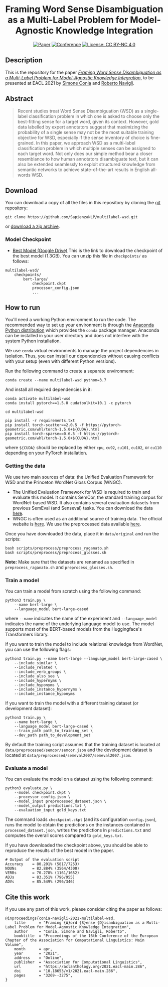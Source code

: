<div align="center">    
 
# Framing Word Sense Disambiguation as a Multi-Label Problem for Model-Agnostic Knowledge Integration

[![Paper](http://img.shields.io/badge/paper-ACL--anthology-B31B1B.svg)](https://www.researchgate.net/publication/349058027_Framing_Word_Sense_Disambiguation_as_a_Multi-Label_Problem_for_Model-Agnostic_Knowledge_Integration)
[![Conference](http://img.shields.io/badge/conference-EACL--2021-4b44ce.svg)](https://2021.eacl.org/)
[![License: CC BY-NC 4.0](https://img.shields.io/badge/License-CC%20BY--NC%204.0-lightgrey.svg)](https://creativecommons.org/licenses/by-nc/4.0/)

</div>

## Description
This is the repository for the paper [*Framing Word Sense Disambiguation as a Multi-Label Problem for Model-Agnostic Knowledge Integration*](https://www.researchgate.net/publication/349058027_Framing_Word_Sense_Disambiguation_as_a_Multi-Label_Problem_for_Model-Agnostic_Knowledge_Integration),
to be presented at EACL 2021 by [Simone Conia](https://c-simone.github.io) and [Roberto Navigli](http://wwwusers.di.uniroma1.it/~navigli/).


## Abstract
> Recent studies treat Word Sense Disambiguation (WSD) as a single-label classification problem in which one is asked to
  choose only the best-fitting sense for a target word, given its context. However, gold data labelled by expert annotators
  suggest that maximizing the probability of a single sense may not be the most suitable training objective for WSD, especially
  if the sense inventory of choice is fine-grained. In this paper, we approach WSD as a multi-label classification problem
  in which multiple senses can be assigned to each target word. Not only does our simple method bear a closer resemblance
  to how human annotators disambiguate text, but it can also be extended seamlessly to exploit structured knowledge
  from semantic networks to achieve state-of-the-art results in English all-words WSD.


## Download
You can download a copy of all the files in this repository by cloning the
[git](https://git-scm.com/) repository:

    git clone https://github.com/SapienzaNLP/multilabel-wsd.git

or [download a zip archive](https://github.com/SapienzaNLP/multilabel-wsd/archive/master.zip).

### Model Checkpoint
* [Best Model (Google Drive)](https://drive.google.com/file/d/1Unfrd4432o6Xy89UD2W5unx4BYIpKyqE/view?usp=sharing)
This is the link to download the checkpoint of the best model (1.3GB).
You can unzip this file in `checkpoints/` as follows:
```
multilabel-wsd/
    checkpoints/
        bert-large/
            checkpoint.ckpt
            processor_config.json
            ...
```

## How to run
You'll need a working Python environment to run the code.
The recommended way to set up your environment is through the
[Anaconda Python distribution](https://www.anaconda.com/download/) which
provides the `conda` package manager.
Anaconda can be installed in your user directory and does not interfere with
the system Python installation.

We use `conda` virtual environments to manage the project dependencies in
isolation.
Thus, you can install our dependencies without causing conflicts with your
setup (even with different Python versions).

Run the following command to create a separate environment:

    conda create --name multilabel-wsd python=3.7

And install all required dependencies in it:

    conda activate multilabel-wsd
    conda install pytorch==1.5.0 cudatoolkit=10.1 -c pytorch

    cd multilabel-wsd

    pip install -r requirements.txt
    pip install torch-scatter==2.0.5 -f https://pytorch-geometric.com/whl/torch-1.5.0+${CUDA}.html
    pip install torch-sparse==0.6.5 -f https://pytorch-geometric.com/whl/torch-1.5.0+${CUDA}.html

where `${CUDA}` should be replaced by either `cpu`, `cu92`, `cu101`, `cu102`, or `cu110` depending on your PyTorch installation.

### Getting the data
We use two main sources of data: the Unified Evaluation Framework for WSD and the Princeton WordNet Gloss Corpus (WNGC).
* The Unified Evaluation Framework for WSD is required to train and evaluate this model. It contains SemCor, the standard
training corpus for WordNet-based WSD. It also contains several evaluation datasets from previous SemEval (and Senseval) tasks.
You can download the data [here](http://lcl.uniroma1.it/wsdeval/).
* WNGC is often used as an additional source of training data. The official website is [here](https://wordnetcode.princeton.edu/glosstag.shtml). We use the preprocessed data 
available [here](https://github.com/SapienzaNLP/ewiser/tree/master/res/corpora/training/preprocessed).

Once you have downloaded the data, place it in `data/original` and run the scripts:
```
bash scripts/preprocess/preprocess_raganato.sh
bash scripts/preprocess/preprocess_glosses.sh
```
**Note:** Make sure that the datasets are renamed as specified in `preprocess_raganato.sh` and `preprocess_glosses.sh`.

### Train a model
You can train a model from scratch using the following command:

    python3 train.py \
        --name bert-large \
        --language_model bert-large-cased
  
where `--name` indicates the name of the experiment and `--language_model` indicates the name of the underlying language model
to use. The model supports most of the BERT-based models from the Huggingface's Transformers library.

If you want to train the model to include relational knowledge from WordNet, you can use the following flags:

    python3 train.py --name bert-large --language_model bert-large-cased \
        --include_similar \
        --include_related \
        --include_verb_groups \
        --include_also_see \
        --include_hypernyms \
        --include_hyponyms \
        --include_instance_hypernyms \
        --include_instance_hyponyms

If you want to train the model with a different training dataset (or development dataset):

    python3 train.py \
        --name bert-large \
        --language_model bert-large-cased \
        --train_path path_to_training_set \
        --dev_path path_to_development_set

By default the training script assumes that the training dataset is located at `data/preprocessed/semcor/semcor.json`
and the development dataset is located at `data/preprocessed/semeval2007/semeval2007.json`.

### Evaluate a model
You can evaluate the model on a dataset using the following command:

    python3 evaluate.py \
        --model checkpoint.ckpt \
        --processor config.json \
        --model_input preprocessed_dataset.json \
        --model_output predictions.txt \
        --evaluation_input gold_keys.txt

The command loads `checkpoint.ckpt` (and its configuration `config.json`), runs the model to obtain the predictions on the instances contained
in `processed_dataset.json`, writes the predictions in `predictions.txt` and computes the overall scores compared to `gold_keys.txt`.

If you have downloaded the checkpoint above, you should be able to reproduce the results of the best model in the paper.
```
# Output of the evaluation script
Accuracy    = 80.201% (5817/7253)
NOUNs       = 82.884% (3564/4300)
VERBs       = 70.278% (1161/1652)
ADJs        = 83.351% (796/955)
ADVs        = 85.549% (296/346)
```

## Cite this work
If you use any part of this work, please consider citing the paper as follows:

```
@inproceedings{conia-navigli-2021-multilabel-wsd,
    title      = "Framing {W}ord {S}ense {D}isambiguation as a Multi-Label Problem for Model-Agnostic Knowledge Integration",
    author     = "Conia, Simone and Navigli, Roberto",
    booktitle  = "Proceedings of the 16th Conference of the European Chapter of the Association for Computational Linguistics: Main Volume",
    month      = apr,
    year       = "2021",
    address    = "Online",
    publisher  = "Association for Computational Linguistics",
    url        = "https://aclanthology.org/2021.eacl-main.286",
    doi        = "10.18653/v1/2021.eacl-main.286",
    pages      = "3269--3275",
}
```